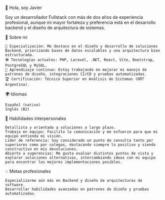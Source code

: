 👋 Hola, soy Javier

Soy un desarrollador Fullstack con más de dos años de experiencia profesional, aunque mi mayor fortaleza y preferencia está en el desarrollo backend y el diseño de arquitectura de sistemas.

🚀 Sobre mí

    🎯 Especialización: Me destaco en el diseño y desarrollo de soluciones Backend, priorizando bases de datos escalables y una arquitectura bien estructurada.
    🛠 Tecnologías actuales: PHP, Laravel, .NET, React, Vite, Bootstrap, PostgreSQL y MySQL.
    🌱 Aprendizaje continuo: Estoy trabajando en mejorar mi manejo de patrones de diseño, integraciones CI/CD y pruebas automatizadas.
    🏆 Certificación: Técnico Superior en Análisis de Sistemas (ORT Argentina).

🌍 Idiomas

    Español (nativo)
    Inglés (B2)

🤝 Habilidades interpersonales

    Detallista y orientado a soluciones a largo plazo.
    Trabajo en equipo: Facilito la comunicación y me esfuerzo para que mi equipo entienda mi visión.
    Líder de referencia: Soy considerado un punto de consulta tanto por superiores como por colegas, destacando siempre lo positivo y siendo constructivo en mis devoluciones.
    Abierto a sugerencias: Me gusta evaluar distintos puntos de vista y explorar soluciones alternativas, intercambiando ideas con mi equipo para encontrar las mejores implementaciones posibles.

💡 Metas profesionales

    Especializarme aún más en Backend y diseño de arquitecturas de software.
    Desarrollar habilidades avanzadas en patrones de diseño y pruebas automatizadas.



